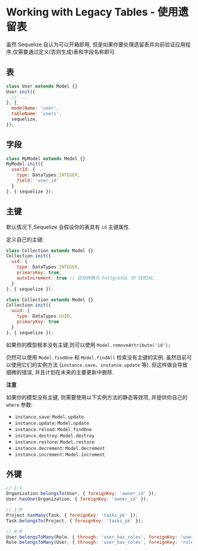 # Working with Legacy Tables - 使用遗留表

虽然 Sequelize 自认为可以开箱即用, 但是如果你要处理遗留表并向前验证应用程序,仅需要通过定义(否则生成)表和字段名称即可.

## 表

```js
class User extends Model {}
User.init({
  // ...
}, {
  modelName: 'user',
  tableName: 'users',
  sequelize,
});
```

## 字段

```js
class MyModel extends Model {}
MyModel.init({
  userId: {
    type: DataTypes.INTEGER,
    field: 'user_id'
  }
}, { sequelize });
```

## 主键

默认情况下,Sequelize 会假设你的表具有 `id` 主键属性.

定义自己的主键:

```js
class Collection extends Model {}
Collection.init({
  uid: {
    type: DataTypes.INTEGER,
    primaryKey: true,
    autoIncrement: true // 自动转换为 PostgreSQL 的 SERIAL
  }
}, { sequelize });

class Collection extends Model {}
Collection.init({
  uuid: {
    type: DataTypes.UUID,
    primaryKey: true
  }
}, { sequelize });
```

如果你的模型根本没有主键,则可以使用 `Model.removeAttribute('id');`

仍然可以使用 `Model.findOne` 和 `Model.findAll` 检索没有主键的实例.
虽然目前可以使用它们的实例方法 (`instance.save`、`instance.update` 等). 但这样做会导致细微的错误, 并且计划在未来的主要更新中删除.

**注意**

如果你的模型没有主键, 则需要使用以下实例方法的静态等效项, 并提供你自己的 `where` 参数:

- `instance.save`: `Model.update`
- `instance.update`: `Model.update`
- `instance.reload`: `Model.findOne`
- `instance.destroy`: `Model.destroy`
- `instance.restore`: `Model.restore`
- `instance.decrement`: `Model.decrement`
- `instance.increment`: `Model.increment`

## 外键

```js
// 1:1
Organization.belongsTo(User, { foreignKey: 'owner_id' });
User.hasOne(Organization, { foreignKey: 'owner_id' });

// 1:M
Project.hasMany(Task, { foreignKey: 'tasks_pk' });
Task.belongsTo(Project, { foreignKey: 'tasks_pk' });

// N:M
User.belongsToMany(Role, { through: 'user_has_roles', foreignKey: 'user_role_user_id' });
Role.belongsToMany(User, { through: 'user_has_roles', foreignKey: 'roles_identifier' });
```
